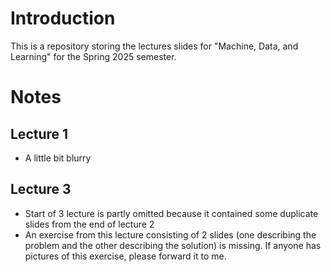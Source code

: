# Introduction

This is a repository storing the lectures slides for "Machine, Data, and Learning" for the Spring 2025 semester. 

# Notes

## Lecture 1

- A little bit blurry

## Lecture 3

- Start of 3 lecture is partly omitted because it contained some duplicate slides from the end of lecture 2
- An exercise from this lecture consisting of 2 slides (one describing the problem and the other describing the solution) is missing. If anyone has pictures of this exercise, please forward it to me. 
